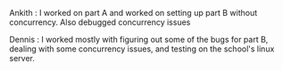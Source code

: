 Ankith :  I worked on part A and worked on setting up part B without concurrency. Also debugged concurrency issues


Dennis :  I worked mostly with figuring out some of the bugs for part B, dealing with some concurrency issues, and testing on the school's linux server.
